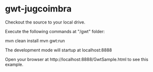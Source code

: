 gwt-jugcoimbra
==============
Checkout the source to your local drive.

Execute the following commands at "/gwt" folder:

mvn clean install
mvn gwt:run

The development mode will startup at localhost:8888

Open your browser at http://localhost:8888/GwtSample.html to see this example.